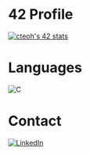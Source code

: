 # 42 Profile
[![cteoh's 42 stats](https://badge.mediaplus.ma/darkblue/cteoh?1337Badge=off&UM6P=off)](https://github.com/oakoudad/badge42)

# Languages
![C](https://img.shields.io/badge/c-%2300599C.svg?style=for-the-badge&logo=c&logoColor=white)

# Contact
[![LinkedIn](https://img.shields.io/badge/linkedin-%230077B5.svg?style=for-the-badge&logo=linkedin&logoColor=white)](https://my.linkedin.com/in/cmteoh)
